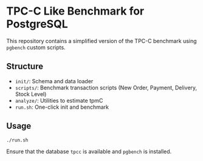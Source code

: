 # TPC-C Like Benchmark for PostgreSQL

This repository contains a simplified version of the TPC-C benchmark using `pgbench` custom scripts.

## Structure
- `init/`: Schema and data loader
- `scripts/`: Benchmark transaction scripts (New Order, Payment, Delivery, Stock Level)
- `analyze/`: Utilities to estimate tpmC
- `run.sh`: One-click init and benchmark

## Usage
```bash
./run.sh
```

Ensure that the database `tpcc` is available and `pgbench` is installed.
